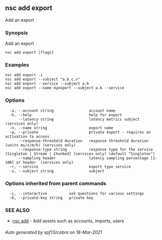 ## nsc add export

Add an export

### Synopsis

Add an export

```
nsc add export [flags]
```

### Examples

```
nsc add export -i
nsc add export --subject "a.b.c.>"
nsc add export --service --subject a.b
nsc add export --name myexport --subject a.b --service
```

### Options

```
  -a, --account string                account name
  -h, --help                          help for export
      --latency string                latency metrics subject (services only)
  -n, --name string                   export name
  -p, --private                       private export - requires an activation to access
      --response-threshold duration   response threshold duration (units ms/s/m/h) (services only)
      --response-type string          response type for the service [Singleton | Stream | Chunked] (services only) (default "Singleton")
      --sampling header               latency sampling percentage [1-100] or header  (services only)
  -r, --service                       export type service
  -s, --subject string                subject
```

### Options inherited from parent commands

```
  -i, --interactive          ask questions for various settings
  -K, --private-key string   private key
```

### SEE ALSO

* [nsc add](nsc_add.md)	 - Add assets such as accounts, imports, users

###### Auto generated by spf13/cobra on 18-Mar-2021
